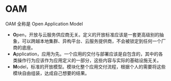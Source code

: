 # OAM

OAM 全称是 Open Application Model

- **O**pen，开放与云服务供应商无关。定义的开放标准应该是一套更高级别的抽象，可以跨越本地集群、异构平台、云服务提供商，不会被锁定到任何一个厂商的底座。
- **A**pplication，应用为先。一个应用的交付与部署应该是自包含的，其中的各类操作行为应该作为应用定义的一部分，这些内容与实际的基础设施无关。
- **M**odel，标准的开放模型。模块化整个应用交付流程，根据个人的需要将这些模块自由组装，达成自己想要的结果。